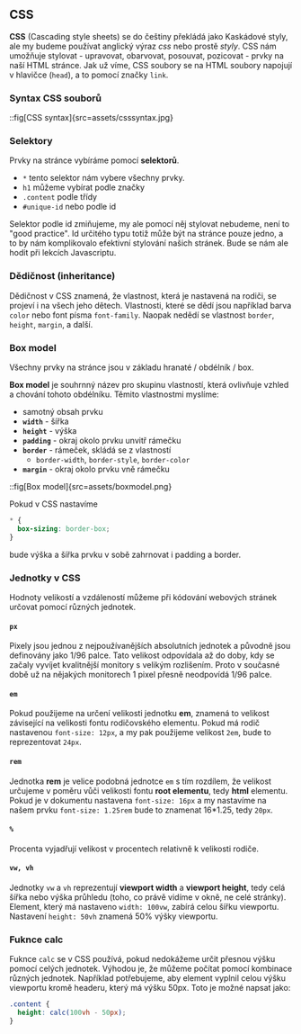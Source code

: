 ## CSS

**CSS** (Cascading style sheets) se do češtiny překládá jako Kaskádové styly, ale my budeme používat anglický výraz _css_ nebo prostě _styly_. CSS nám umožňuje stylovat - upravovat, obarvovat, posouvat, pozicovat - prvky na naší HTML stránce. Jak už víme, CSS soubory se na HTML soubory napojují v hlavičce (`head`), a to pomocí značky `link`.

### Syntax CSS souborů

::fig[CSS syntax]{src=assets/csssyntax.jpg}

### Selektory

Prvky na stránce vybíráme pomocí **selektorů**.

- `*` tento selektor nám vybere všechny prvky.
- `h1` můžeme vybírat podle značky
- `.content` podle třídy
- `#unique-id` nebo podle id

Selektor podle id zmiňujeme, my ale pomocí něj stylovat nebudeme, není to "good practice". Id určitého typu totiž může být na stránce pouze jedno, a to by nám komplikovalo efektivní stylování našich stránek. Bude se nám ale hodit při lekcích Javascriptu.

### Dědičnost (inheritance)

Dědičnost v CSS znamená, že vlastnost, která je nastavená na rodiči, se projeví i na všech jeho dětech. Vlastnosti, které se dědí jsou například barva `color` nebo font písma `font-family`. Naopak nedědí se vlastnost `border`, `height`, `margin`, a další.

### Box model

Všechny prvky na stránce jsou v základu hranaté / obdélník / box.

**Box model** je souhrnný název pro skupinu vlastností, která ovlivňuje vzhled a chování tohoto obdélníku. Těmito vlastnostmi myslíme:

- samotný obsah prvku
- **`width`** - šířka
- **`height`** - výška
- **`padding`** - okraj okolo prvku unvitř rámečku
- **`border`** - rámeček, skládá se z vlastností
  - `border-width`, `border-style`, `border-color`
- **`margin`** - okraj okolo prvku vně rámečku

::fig[Box model]{src=assets/boxmodel.png}

Pokud v CSS nastavíme

```css
* {
  box-sizing: border-box;
}
```

bude výška a šířka prvku v sobě zahrnovat i padding a border.

### Jednotky v CSS

Hodnoty velikostí a vzdáleností můžeme při kódování webových stránek určovat pomocí různých jednotek.

#### `px`

Pixely jsou jednou z nejpoužívanějších absolutních jednotek a původně jsou definovány jako 1/96 palce. Tato velikost odpovídala až do doby, kdy se začaly vyvíjet kvalitnější monitory s velikým rozlišením. Proto v současné době už na nějakých monitorech 1 pixel přesně neodpovídá 1/96 palce.

#### `em`

Pokud použijeme na určení velikosti jednotku **em**, znamená to velikost závisející na velikosti fontu rodičovského elementu. Pokud má rodič nastavenou `font-size: 12px`, a my pak použijeme velikost `2em`, bude to reprezentovat `24px`.

#### `rem`

Jednotka **rem** je velice podobná jednotce `em` s tím rozdílem, že velikost určujeme v poměru vůči velikosti fontu **root elementu**, tedy **html** elementu. Pokud je v dokumentu nastavena `font-size: 16px` a my nastavíme na našem prvku `font-size: 1.25rem` bude to znamenat 16\*1.25, tedy `20px`.

#### `%`

Procenta vyjadřují velikost v procentech relativně k velikosti rodiče.

#### `vw, vh`

Jednotky `vw` a `vh` reprezentují **viewport width** a **viewport height**, tedy celá šířka nebo výška průhledu (toho, co právě vidíme v okně, ne celé stránky). Element, který má nastaveno `width: 100vw`, zabírá celou šířku viewportu. Nastavení `height: 50vh` znamená 50% výšky viewportu.

### Fuknce calc

Fuknce `calc` se v CSS používá, pokud nedokážeme určit přesnou výšku pomocí celých jednotek. Výhodou je, že můžeme počítat pomocí kombinace různých jednotek. Například potřebujeme, aby element vyplnil celou výšku viewportu kromě headeru, který má výšku 50px. Toto je možné napsat jako:

```css
.content {
  height: calc(100vh - 50px);
}
```
